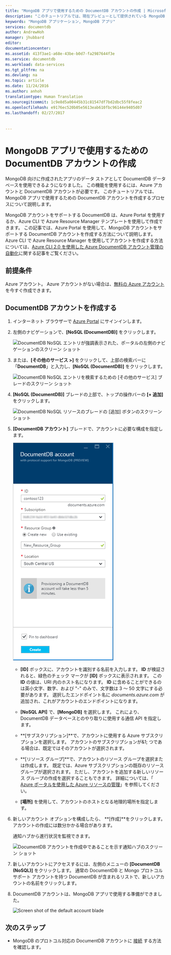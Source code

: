 ```yaml
---
title: "MongoDB アプリで使用するための DocumentDB アカウントの作成 | Microsoft Docs"
description: "このチュートリアルでは、現在プレビューとして提供されている MongoDB のプロトコル対応の DocumentDB アカウントを作成する方法について説明します。"
keywords: "MongoDB アプリケーション, MongoDB アプリ"
services: documentdb
author: AndrewHoh
manager: jhubbard
editor: 
documentationcenter: 
ms.assetid: 413f3ae1-a68e-43be-b0d7-fa2987644f3e
ms.service: documentdb
ms.workload: data-services
ms.tgt_pltfrm: na
ms.devlang: na
ms.topic: article
ms.date: 11/24/2016
ms.author: anhoh
translationtype: Human Translation
ms.sourcegitcommit: 1c9e8d5a00445b31c81547df7bd2dbc55f8feac2
ms.openlocfilehash: e9176ec520b05e5613eab610fbc96144e9405d07
ms.lasthandoff: 02/27/2017


---
```


# <a name="create-a-documentdb-account-for-use-with-mongodb-apps"></a>MongoDB アプリで使用するための DocumentDB アカウントの作成
MongoDB 向けに作成されたアプリのデータ ストアとして DocumentDB データベースを使用できるようになりました。 この機能を使用するには、Azure アカウントと DocumentDB アカウントが必要です。 このチュートリアルでは、MongoDB アプリで使用するための DocumentDB アカウントを作成するプロセスについて説明します。 

MongoDB アカウントをサポートする DocumentDB は、Azure Portal を使用するか、Azure CLI で Azure Resource Manager テンプレートを使用して作成できます。 この記事では、Azure Portal を使用して、MongoDB アカウントをサポートする DocumentDB アカウントを作成する方法について説明します。 Azure CLI で Azure Resource Manager を使用してアカウントを作成する方法については、[Azure CLI 2.0 を使用した Azure DocumentDB アカウント管理の自動化](documentdb-automation-resource-manager-cli.md)に関する記事をご覧ください。

## <a name="prerequisite"></a>前提条件
Azure アカウント。 Azure アカウントがない場合は、[無料の Azure アカウント](https://azure.microsoft.com/free/)を今すぐ作成できます。
## <a name="create-a-documentdb-account"></a>DocumentDB アカウントを作成する

1. インターネット ブラウザーで [Azure Portal](https://portal.azure.com) にサインインします。
2. 左側のナビゲーションで、**[NoSQL (DocumentDB)]** をクリックします。

    ![DocumentDB NoSQL エントリが強調表示された、ポータルの左側のナビゲーションのスクリーン ショット](./media/documentdb-create-mongodb-account/portalleftnav.png)

3. または、**[その他のサービス >]** をクリックして、上部の検索バーに「**DocumentDB**」と入力し、**[NoSQL (DocumentDB)]** をクリックします。

    ![DocumentDB NoSQL エントリを検索するための [その他のサービス] ブレードのスクリーン ショット](./media/documentdb-create-mongodb-account/more-services-search.PNG)

4. **[NoSQL (DocumentDB)]** ブレードの上部で、トップの操作バーの **[+ 追加]** をクリックします。

    ![DocumentDB NoSQL リソースのブレードの [追加] ボタンのスクリーン ショット](./media/documentdb-create-mongodb-account/add-documentdb-account.png)

5. **[DocumentDB アカウント]** ブレードで、アカウントに必要な構成を指定します。

   ![Screen shot of the New DocumentDB with protocol support for MongoDB blade](./media/documentdb-create-mongodb-account/create-documentdb-mongodb-account.PNG)

    - **[ID]** ボックスに、アカウントを識別する名前を入力します。  **ID** が検証されると、緑色のチェック マークが **[ID]** ボックスに表示されます。 この **ID** の値は、URI 内のホスト名になります。 **ID** に含めることができるのは英小文字、数字、および "-" のみで、文字数は 3 ～ 50 文字にする必要があります。 選択したエンドポイント名に *documents.azure.com* が追加され、これがアカウントのエンドポイントになります。

    - **[NoSQL API]** で、**[MongoDB]** を選択します。 これにより、DocumentDB データベースとのやり取りに使用する通信 API を指定します。

    - **[サブスクリプション]**で、アカウントに使用する Azure サブスクリプションを選択します。 アカウントのサブスクリプションが&1; つである場合は、既定ではそのアカウントが選択されます。

    - **[リソース グループ]**で、アカウントのリソース グループを選択または作成します。  既定では、Azure サブスクリプションの既存のリソース グループが選択されます。  ただし、アカウントを追加する新しいリソース グループの作成を選択することもできます。 詳細については、「 [Azure ポータルを使用した Azure リソースの管理](../azure-portal/resource-group-portal.md)」を参照してください。

    - **[場所]** を使用して、アカウントのホストとなる地理的場所を指定します。

6. 新しいアカウント オプションを構成したら、 **[作成]**をクリックします。  アカウントの作成には数分かかる場合があります。

   通知ハブから進行状況を監視できます。  

   ![DocumentDB アカウントを作成中であることを示す通知ハブのスクリーン ショット](./media/documentdb-create-mongodb-account/create-documentdb-mongodb-deployment-status.png)  

7. 新しいアカウントにアクセスするには、左側のメニューの **[DocumentDB (NoSQL)]** をクリックします。 通常の DocumentDB と Mongo プロトコル サポート アカウントを持つ DocumentDB が含まれるリストで、新しいアカウントの名前をクリックします。
8. DocumentDB アカウントは、MongoDB アプリで使用する準備ができました。

   ![Screen shot of the default account blade](./media/documentdb-create-mongodb-account/defaultaccountblade.png)

## <a name="next-steps"></a>次のステップ
* MongoDB のプロトコル対応の DocumentDB アカウントに [接続](documentdb-connect-mongodb-account.md) する方法を確認します。

